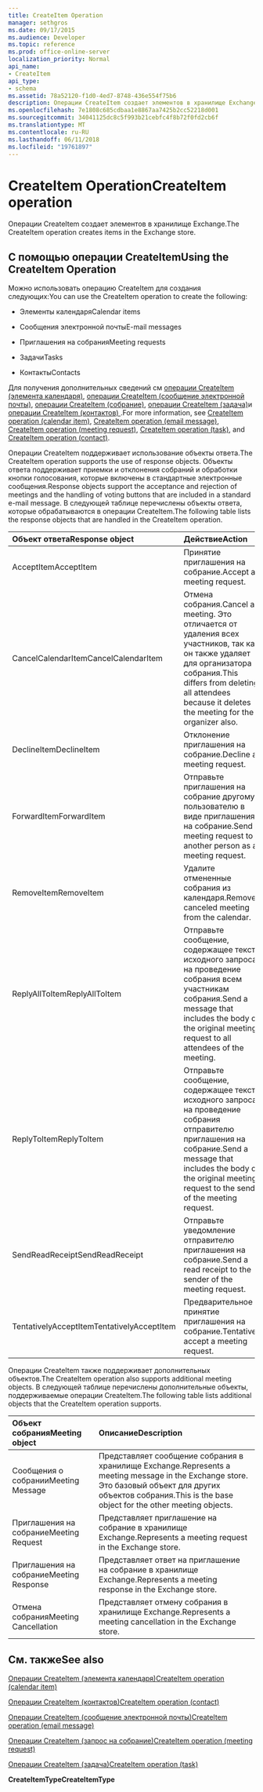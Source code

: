 ```yaml
---
title: CreateItem Operation
manager: sethgros
ms.date: 09/17/2015
ms.audience: Developer
ms.topic: reference
ms.prod: office-online-server
localization_priority: Normal
api_name:
- CreateItem
api_type:
- schema
ms.assetid: 78a52120-f1d0-4ed7-8748-436e554f75b6
description: Операции CreateItem создает элементов в хранилище Exchange.
ms.openlocfilehash: 7e1808c685cdbaa1e8867aa7425b2cc52218d001
ms.sourcegitcommit: 34041125dc8c5f993b21cebfc4f8b72f0fd2cb6f
ms.translationtype: MT
ms.contentlocale: ru-RU
ms.lasthandoff: 06/11/2018
ms.locfileid: "19761897"
---
```

# <a name="createitem-operation"></a><span data-ttu-id="21676-103">CreateItem Operation</span><span class="sxs-lookup"><span data-stu-id="21676-103">CreateItem operation</span></span>

<span data-ttu-id="21676-104">Операции CreateItem создает элементов в хранилище Exchange.</span><span class="sxs-lookup"><span data-stu-id="21676-104">The CreateItem operation creates items in the Exchange store.</span></span>
  
## <a name="using-the-createitem-operation"></a><span data-ttu-id="21676-105">С помощью операции CreateItem</span><span class="sxs-lookup"><span data-stu-id="21676-105">Using the CreateItem Operation</span></span>

<span data-ttu-id="21676-106">Можно использовать операцию CreateItem для создания следующих:</span><span class="sxs-lookup"><span data-stu-id="21676-106">You can use the CreateItem operation to create the following:</span></span>
  
- <span data-ttu-id="21676-107">Элементы календаря</span><span class="sxs-lookup"><span data-stu-id="21676-107">Calendar items</span></span>
    
- <span data-ttu-id="21676-108">Сообщения электронной почты</span><span class="sxs-lookup"><span data-stu-id="21676-108">E-mail messages</span></span>
    
- <span data-ttu-id="21676-109">Приглашения на собрания</span><span class="sxs-lookup"><span data-stu-id="21676-109">Meeting requests</span></span>
    
- <span data-ttu-id="21676-110">Задачи</span><span class="sxs-lookup"><span data-stu-id="21676-110">Tasks</span></span>
    
- <span data-ttu-id="21676-111">Контакты</span><span class="sxs-lookup"><span data-stu-id="21676-111">Contacts</span></span>
    
<span data-ttu-id="21676-112">Для получения дополнительных сведений см [операции CreateItem (элемента календаря)](createitem-operation-calendar-item.md), [операции CreateItem (сообщение электронной почты)](createitem-operation-email-message.md), [операции CreateItem (собрание)](createitem-operation-meeting-request.md), [операции CreateItem (задача)](createitem-operation-task.md)и [операции CreateItem (контактов) ](createitem-operation-contact.md).</span><span class="sxs-lookup"><span data-stu-id="21676-112">For more information, see [CreateItem operation (calendar item)](createitem-operation-calendar-item.md), [CreateItem operation (email message)](createitem-operation-email-message.md), [CreateItem operation (meeting request)](createitem-operation-meeting-request.md), [CreateItem operation (task)](createitem-operation-task.md), and [CreateItem operation (contact)](createitem-operation-contact.md).</span></span>
  
<span data-ttu-id="21676-113">Операции CreateItem поддерживает использование объекты ответа.</span><span class="sxs-lookup"><span data-stu-id="21676-113">The CreateItem operation supports the use of response objects.</span></span> <span data-ttu-id="21676-114">Объекты ответа поддерживает приемки и отклонения собраний и обработки кнопки голосования, которые включены в стандартные электронные сообщения.</span><span class="sxs-lookup"><span data-stu-id="21676-114">Response objects support the acceptance and rejection of meetings and the handling of voting buttons that are included in a standard e-mail message.</span></span> <span data-ttu-id="21676-115">В следующей таблице перечислены объекты ответа, которые обрабатываются в операции CreateItem.</span><span class="sxs-lookup"><span data-stu-id="21676-115">The following table lists the response objects that are handled in the CreateItem operation.</span></span>
  
|<span data-ttu-id="21676-116">**Объект ответа**</span><span class="sxs-lookup"><span data-stu-id="21676-116">**Response object**</span></span>|<span data-ttu-id="21676-117">**Действие**</span><span class="sxs-lookup"><span data-stu-id="21676-117">**Action**</span></span>|
|:-----|:-----|
|<span data-ttu-id="21676-118">AcceptItem</span><span class="sxs-lookup"><span data-stu-id="21676-118">AcceptItem</span></span>  <br/> |<span data-ttu-id="21676-119">Принятие приглашения на собрание.</span><span class="sxs-lookup"><span data-stu-id="21676-119">Accept a meeting request.</span></span>  <br/> |
|<span data-ttu-id="21676-120">CancelCalendarItem</span><span class="sxs-lookup"><span data-stu-id="21676-120">CancelCalendarItem</span></span>  <br/> |<span data-ttu-id="21676-121">Отмена собрания.</span><span class="sxs-lookup"><span data-stu-id="21676-121">Cancel a meeting.</span></span> <span data-ttu-id="21676-122">Это отличается от удаления всех участников, так как он также удаляет для организатора собрания.</span><span class="sxs-lookup"><span data-stu-id="21676-122">This differs from deleting all attendees because it deletes the meeting for the organizer also.</span></span>  <br/> |
|<span data-ttu-id="21676-123">DeclineItem</span><span class="sxs-lookup"><span data-stu-id="21676-123">DeclineItem</span></span>  <br/> |<span data-ttu-id="21676-124">Отклонение приглашения на собрание.</span><span class="sxs-lookup"><span data-stu-id="21676-124">Decline a meeting request.</span></span>  <br/> |
|<span data-ttu-id="21676-125">ForwardItem</span><span class="sxs-lookup"><span data-stu-id="21676-125">ForwardItem</span></span>  <br/> |<span data-ttu-id="21676-126">Отправьте приглашения на собрание другому пользователю в виде приглашения на собрание.</span><span class="sxs-lookup"><span data-stu-id="21676-126">Send a meeting request to another person as a meeting request.</span></span>  <br/> |
|<span data-ttu-id="21676-127">RemoveItem</span><span class="sxs-lookup"><span data-stu-id="21676-127">RemoveItem</span></span>  <br/> |<span data-ttu-id="21676-128">Удалите отмененные собрания из календаря.</span><span class="sxs-lookup"><span data-stu-id="21676-128">Remove a canceled meeting from the calendar.</span></span>  <br/> |
|<span data-ttu-id="21676-129">ReplyAllToItem</span><span class="sxs-lookup"><span data-stu-id="21676-129">ReplyAllToItem</span></span>  <br/> |<span data-ttu-id="21676-130">Отправьте сообщение, содержащее текст исходного запроса на проведение собрания всем участникам собрания.</span><span class="sxs-lookup"><span data-stu-id="21676-130">Send a message that includes the body of the original meeting request to all attendees of the meeting.</span></span>  <br/> |
|<span data-ttu-id="21676-131">ReplyToItem</span><span class="sxs-lookup"><span data-stu-id="21676-131">ReplyToItem</span></span>  <br/> |<span data-ttu-id="21676-132">Отправьте сообщение, содержащее текст исходного запроса на проведение собрания отправителю приглашения на собрание.</span><span class="sxs-lookup"><span data-stu-id="21676-132">Send a message that includes the body of the original meeting request to the sender of the meeting request.</span></span>  <br/> |
|<span data-ttu-id="21676-133">SendReadReceipt</span><span class="sxs-lookup"><span data-stu-id="21676-133">SendReadReceipt</span></span>  <br/> |<span data-ttu-id="21676-134">Отправьте уведомление отправителю приглашения на собрание.</span><span class="sxs-lookup"><span data-stu-id="21676-134">Send a read receipt to the sender of the meeting request.</span></span>  <br/> |
|<span data-ttu-id="21676-135">TentativelyAcceptItem</span><span class="sxs-lookup"><span data-stu-id="21676-135">TentativelyAcceptItem</span></span>  <br/> |<span data-ttu-id="21676-136">Предварительное принятие приглашения на собрание.</span><span class="sxs-lookup"><span data-stu-id="21676-136">Tentatively accept a meeting request.</span></span>  <br/> |
   
<span data-ttu-id="21676-137">Операции CreateItem также поддерживает дополнительных объектов.</span><span class="sxs-lookup"><span data-stu-id="21676-137">The CreateItem operation also supports additional meeting objects.</span></span> <span data-ttu-id="21676-138">В следующей таблице перечислены дополнительные объекты, поддерживаемые операции CreateItem.</span><span class="sxs-lookup"><span data-stu-id="21676-138">The following table lists additional objects that the CreateItem operation supports.</span></span>
  
|<span data-ttu-id="21676-139">**Объект собрания**</span><span class="sxs-lookup"><span data-stu-id="21676-139">**Meeting object**</span></span>|<span data-ttu-id="21676-140">**Описание**</span><span class="sxs-lookup"><span data-stu-id="21676-140">**Description**</span></span>|
|:-----|:-----|
|<span data-ttu-id="21676-141">Сообщения о собрании</span><span class="sxs-lookup"><span data-stu-id="21676-141">Meeting Message</span></span>  <br/> |<span data-ttu-id="21676-142">Представляет сообщение собрания в хранилище Exchange.</span><span class="sxs-lookup"><span data-stu-id="21676-142">Represents a meeting message in the Exchange store.</span></span> <span data-ttu-id="21676-143">Это базовый объект для других объектов собрания.</span><span class="sxs-lookup"><span data-stu-id="21676-143">This is the base object for the other meeting objects.</span></span>  <br/> |
|<span data-ttu-id="21676-144">Приглашения на собрание</span><span class="sxs-lookup"><span data-stu-id="21676-144">Meeting Request</span></span>  <br/> |<span data-ttu-id="21676-145">Представляет приглашение на собрание в хранилище Exchange.</span><span class="sxs-lookup"><span data-stu-id="21676-145">Represents a meeting request in the Exchange store.</span></span>  <br/> |
|<span data-ttu-id="21676-146">Приглашения на собрание</span><span class="sxs-lookup"><span data-stu-id="21676-146">Meeting Response</span></span>  <br/> |<span data-ttu-id="21676-147">Представляет ответ на приглашение на собрание в хранилище Exchange.</span><span class="sxs-lookup"><span data-stu-id="21676-147">Represents a meeting response in the Exchange store.</span></span>  <br/> |
|<span data-ttu-id="21676-148">Отмена собрания</span><span class="sxs-lookup"><span data-stu-id="21676-148">Meeting Cancellation</span></span>  <br/> |<span data-ttu-id="21676-149">Представляет отмену собрания в хранилище Exchange.</span><span class="sxs-lookup"><span data-stu-id="21676-149">Represents a meeting cancellation in the Exchange store.</span></span>  <br/> |
   
## <a name="see-also"></a><span data-ttu-id="21676-150">См. также</span><span class="sxs-lookup"><span data-stu-id="21676-150">See also</span></span>



[<span data-ttu-id="21676-151">Операции CreateItem (элемента календаря)</span><span class="sxs-lookup"><span data-stu-id="21676-151">CreateItem operation (calendar item)</span></span>](createitem-operation-calendar-item.md)
  
[<span data-ttu-id="21676-152">Операции CreateItem (контактов)</span><span class="sxs-lookup"><span data-stu-id="21676-152">CreateItem operation (contact)</span></span>](createitem-operation-contact.md)
  
[<span data-ttu-id="21676-153">Операции CreateItem (сообщение электронной почты)</span><span class="sxs-lookup"><span data-stu-id="21676-153">CreateItem operation (email message)</span></span>](createitem-operation-email-message.md)
  
[<span data-ttu-id="21676-154">Операции CreateItem (запрос на собрание)</span><span class="sxs-lookup"><span data-stu-id="21676-154">CreateItem operation (meeting request)</span></span>](createitem-operation-meeting-request.md)
  
[<span data-ttu-id="21676-155">Операции CreateItem (задача)</span><span class="sxs-lookup"><span data-stu-id="21676-155">CreateItem operation (task)</span></span>](createitem-operation-task.md)
  
 <span data-ttu-id="21676-156">**CreateItemType**</span><span class="sxs-lookup"><span data-stu-id="21676-156">**CreateItemType**</span></span>

